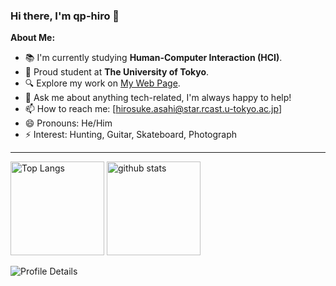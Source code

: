 ### Hi there, I'm qp-hiro 👋

**About Me:**
- 📚 I'm currently studying **Human-Computer Interaction (HCI)**.
- 🏫 Proud student at **The University of Tokyo**.
- 🔍 Explore my work on [My Web Page](https://qp-hiro.github.io/Homepage/).
- 💬 Ask me about anything tech-related, I'm always happy to help!
- 📫 How to reach me: [hirosuke.asahi@star.rcast.u-tokyo.ac.jp]
- 😄 Pronouns: He/Him
- ⚡ Interest: Hunting, Guitar, Skateboard, Photograph

---

<p align="left"> 
  <img alt="Top Langs" height="150px" src="https://github-readme-stats-clone-steel.vercel.app/api/top-langs/?username=qp-hiro&count_private=true&layout=compact&show_icons=true&theme=onedark" />
  <img alt="github stats" height="150px" src="https://github-readme-stats-clone-steel.vercel.app/api?username=qp-hiro&count_private=true&theme=onedark&show_icons=ture" />
</p>

![Profile Details](https://github-profile-summary-cards.vercel.app/api/cards/profile-details?username=qp-hiro&theme=dracula)